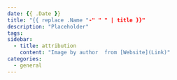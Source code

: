 ```yaml
---
date: {{ .Date }}
title: "{{ replace .Name "-" " " | title }}"
description: "Placeholder"
tags:
sidebar:
  - title: attribution
    content: "Image by author  from [Website](Link)"
categories:
  - general
---
```

